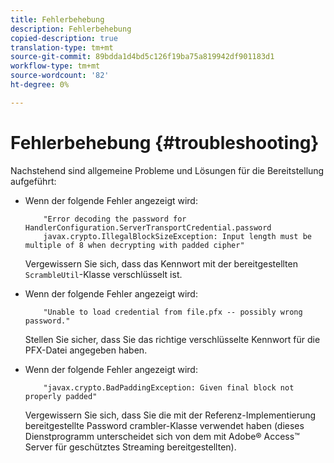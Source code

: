 ```yaml
---
title: Fehlerbehebung
description: Fehlerbehebung
copied-description: true
translation-type: tm+mt
source-git-commit: 89bdda1d4bd5c126f19ba75a819942df901183d1
workflow-type: tm+mt
source-wordcount: '82'
ht-degree: 0%

---
```



# Fehlerbehebung {#troubleshooting}

Nachstehend sind allgemeine Probleme und Lösungen für die Bereitstellung aufgeführt:

* Wenn der folgende Fehler angezeigt wird:

   ```
       "Error decoding the password for HandlerConfiguration.ServerTransportCredential.password  
       javax.crypto.IllegalBlockSizeException: Input length must be multiple of 8 when decrypting with padded cipher"
   ```

   Vergewissern Sie sich, dass das Kennwort mit der bereitgestellten `ScrambleUtil`-Klasse verschlüsselt ist.

* Wenn der folgende Fehler angezeigt wird:

   ```
       "Unable to load credential from file.pfx -- possibly wrong password."
   ```

   Stellen Sie sicher, dass Sie das richtige verschlüsselte Kennwort für die PFX-Datei angegeben haben.

* Wenn der folgende Fehler angezeigt wird:

   ```
       "javax.crypto.BadPaddingException: Given final block not properly padded"
   ```

   Vergewissern Sie sich, dass Sie die mit der Referenz-Implementierung bereitgestellte Password crambler-Klasse verwendet haben (dieses Dienstprogramm unterscheidet sich von dem mit Adobe® Access™ Server für geschütztes Streaming bereitgestellten).

